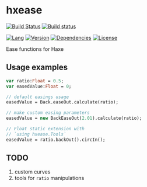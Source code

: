 # hxease
[![Build Status](https://travis-ci.org/eliasku/hxease.svg?branch=develop)](https://travis-ci.org/eliasku/hxease)
[![Build status](https://ci.appveyor.com/api/projects/status/ftivno3uq4y0lu15/branch/develop?svg=true)](https://ci.appveyor.com/project/eliasku/hxease)

[![Lang](https://img.shields.io/badge/language-haxe-orange.svg)](http://haxe.org)
[![Version](https://img.shields.io/badge/version-v1.0.0-green.svg)](https://github.com/eliasku/hxease)
[![Dependencies](https://img.shields.io/badge/dependencies-none-green.svg)](https://github.com/eliasku/hxease/blob/master/haxelib.json)
[![License](https://img.shields.io/badge/license-MIT-blue.svg)](http://opensource.org/licenses/MIT)

Ease functions for Haxe

## Usage examples
```haxe
var ratio:Float = 0.5;
var easedValue:Float = 0;

// default easings usage
easedValue = Back.easeOut.calculate(ratio);

// make custom easing parameters
easedValue = new BackEaseOut(2.01).calculate(ratio);

// Float static extension with
// `using hxease.Tools`
easedValue = ratio.backOut().circIn();
```

## TODO
1. custom curves
2. tools for `ratio` manipulations
